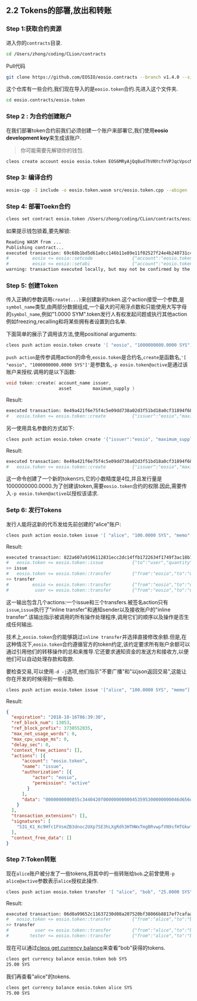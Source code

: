 ## 2.2 Tokens的部署,放出和转账

### Step 1:获取合约资源

进入你的`contracts`目录.

```bash
cd /Users/zhong/coding/CLion/contracts
```

Pull代码

```bash
git clone https://github.com/EOSIO/eosio.contracts --branch v1.4.0 --single-branch
```

这个仓库有一些合约,我们现在导入的是`eosio.token`合约.先进入这个文件夹.

```bash
cd eosio.contracts/eosio.token
```



### Step 2 : 为合约创建账户

在我们部署token合约前我们必须创建一个账户来部署它,我们使用**eosio development key**来生成该账户.

> 你可能需要先解锁你的钱包.

```bash
cleos create account eosio eosio.token EOS6MRyAjQq8ud7hVNYcfnVPJqcVpscN5So8BhtHuGYqET5GDW5CV
```



### Step 3: 编译合约



```bash
eosio-cpp -I include -o eosio.token.wasm src/eosio.token.cpp --abigen
```



### Step 4: 部署Toekn合约

```bash
cleos set contract eosio.token /Users/zhong/coding/CLion/contracts/eosio.contracts/eosio.token --abi eosio.token.abi -p eosio.token@active
```

如果提示钱包锁着,要先解锁:

```bash
Reading WASM from ...
Publishing contract...
executed transaction: 69c68b1bd5d61a0cc146b11e89e11f02527f24e4b240731c4003ad1dc0c87c2c  9696 bytes  6290 us
#         eosio <= eosio::setcode               {"account":"eosio.token","vmtype":0,"vmversion":0,"code":"0061736d0100000001aa011c60037f7e7f0060047f...
#         eosio <= eosio::setabi                {"account":"eosio.token","abi":"0e656f73696f3a3a6162692f312e30000605636c6f73650002056f776e6572046e61...
warning: transaction executed locally, but may not be confirmed by the network yet         ]
```



### Step 5: 创建Token

传入正确的参数调用`create(...)`来创建新的token.这个action接受一个参数,是`symbol_name`类型,由两部分数据组成,一个最大的可用浮点数和只能使用大写字母的`symbol_name`,例如"1.0000 SYM".token发行人有权发起问题或执行其他action例如freezing,recalling和将某些拥有者设置到白名单.

下面简单的展示了调用该方法,使用positional arguments:

```bash
cleos push action eosio.token create '[ "eosio", "1000000000.0000 SYS"]' -p eosio.token@active
```

`push action`是传参调用action的命令,`eosio.token`是合约名,`create`是函数名,`'[ "eosio", "1000000000.0000 SYS"]'`是参数名,`-p eosio.token@active`是通过该账户来授权.调用的是以下函数:

```c++
void token::create( account_name issuer,
                    asset        maximum_supply )
```

Result:

```bash
executed transaction: 0e49a421f6e75f4c5e09dd738a02d3f51bd18a0cf31894f68d335cd70d9c0e12  120 bytes  1000 cycles
#   eosio.token <= eosio.token::create          {"issuer":"eosio","maximum_supply":"1000000000.0000 SYS"}
```

另一使用具名参数的方式如下:

```bash
cleos push action eosio.token create '{"issuer":"eosio", "maximum_supply":"1000000000.0000 SYS"}' -p eosio.token@active
```

Result:

```bash
executed transaction: 0e49a421f6e75f4c5e09dd738a02d3f51bd18a0cf31894f68d335cd70d9c0e12  120 bytes  1000 cycles
#   eosio.token <= eosio.token::create          {"issuer":"eosio","maximum_supply":"1000000000.0000 SYS"}
```

这一命令创建了一个新的token`SYS`,它的小数精度是4位,并且发行量是1000000000.0000.为了创建该token,需要`eosio.token`合约的权限.因此,需要传入`-p eosio.token@active`以授权该请求.



### Setp 6: 发行Tokens

发行人能将这新的代币发给先前创建的"alice"账户:

```bash
cleos push action eosio.token issue '[ "alice", "100.0000 SYS", "memo" ]' -p eosio@active
```

Result:

```bash
executed transaction: 822a607a9196112831ecc2dc14ffb1722634f1749f3ac18b73ffacd41160b019  268 bytes  1000 cycles
#   eosio.token <= eosio.token::issue           {"to":"user","quantity":"100.0000 SYS","memo":"memo"}
>> issue
#   eosio.token <= eosio.token::transfer        {"from":"eosio","to":"user","quantity":"100.0000 SYS","memo":"memo"}
>> transfer
#         eosio <= eosio.token::transfer        {"from":"eosio","to":"user","quantity":"100.0000 SYS","memo":"memo"}
#          user <= eosio.token::transfer        {"from":"eosio","to":"user","quantity":"100.0000 SYS","memo":"memo"}
```

这一输出包含几个actions:一个issue和三个transfers.被签名action只有`issue`,`issue`执行了"inline transfer"和通知sender以及接收账户的"inline transfer".该输出指示被调用的所有操作处理程序,调用它们的顺序以及操作是否生成任何输出.

技术上,`eosio.token`合约能够跳过`inline transfer`并选择直接修改余额.但是,在这种情况下,`eosio.token`合约遵循官方的token约定,该约定要求所有账户余额可以通过引用他们的转移操作的总和来推导.它还要求通知资金的发送方和接收方,以便他们可以自动处理存款和取款.

要检查交易,可以使用`-d -j`选项,他们指示"不要广播"和"以json返回交易",这能让你在开发的时候得到一些帮助.

```bash
cleos push action eosio.token issue '["alice", "100.0000 SYS", "memo"]' -p eosio@active -d -j
```

Result:

```json
{
  "expiration": "2018-10-16T06:39:30",
  "ref_block_num": 13053,
  "ref_block_prefix": 3730552035,
  "max_net_usage_words": 0,
  "max_cpu_usage_ms": 0,
  "delay_sec": 0,
  "context_free_actions": [],
  "actions": [{
      "account": "eosio.token",
      "name": "issue",
      "authorization": [{
          "actor": "eosio",
          "permission": "active"
        }
      ],
      "data": "0000000000855c3440420f00000000000453595300000000046d656d6f"
    }
  ],
  "transaction_extensions": [],
  "signatures": [
    "SIG_K1_Kc9Hfc1FVsmZB3dnoc2UXp7SE3hLXgRdh3HTHWxTmgBRvwpfVN9sfHTGkwfZxS5sqAVixb1vUxN7iUNCscUUYAApWAW6Dt"
  ],
  "context_free_data": []
}
```



### Step 7:Token转账

现在`alice`账户被分发了一些tokens,将其中的一些转账给`bob`.之前曾使用`-p alice@active`参数表示`alice`授权此操作.

```bash
cleos push action eosio.token transfer '[ "alice", "bob", "25.0000 SYS", "m" ]' -p alice@active
```

Result:

```bash
executed transaction: 06d0a99652c11637230d08a207520bf38066b8817ef7cafaab2f0344aafd7018  268 bytes  1000 cycles
#   eosio.token <= eosio.token::transfer        {"from":"alice","to":"bob","quantity":"25.0000 SYS","memo":"Here you go bob!"}
>> transfer
#          user <= eosio.token::transfer        {"from":"alice","to":"bob","quantity":"25.0000 SYS","memo":"Here you go bob!"}
#        tester <= eosio.token::transfer        {"from":"alice","to":"bob","quantity":"25.0000 SYS","memo":"Here you go bob!"}
```

现在可以通过[cleos get currency balance](https://developers.eos.io/eosio-cleos/reference#currency-balance)来查看"bob"获得的tokens.

```bash
cleos get currency balance eosio.token bob SYS
25.00 SYS
```

我们再查看"alice"的tokens.

```bash
cleos get currency balance eosio.token alice SYS
75.00 SYS
```

